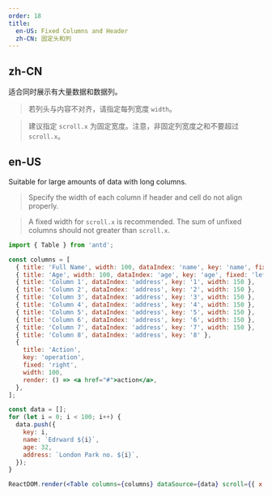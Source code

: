 ```yaml
---
order: 18
title:
  en-US: Fixed Columns and Header
  zh-CN: 固定头和列
---
```


## zh-CN

适合同时展示有大量数据和数据列。

> 若列头与内容不对齐，请指定每列宽度 `width`。

> 建议指定 `scroll.x` 为固定宽度。注意，非固定列宽度之和不要超过 `scroll.x`。

## en-US

Suitable for large amounts of data with long columns.

> Specify the width of each column if header and cell do not align properly.

> A fixed width for `scroll.x` is recommended. The sum of unfixed columns should not greater than `scroll.x`.

````jsx
import { Table } from 'antd';

const columns = [
  { title: 'Full Name', width: 100, dataIndex: 'name', key: 'name', fixed: 'left' },
  { title: 'Age', width: 100, dataIndex: 'age', key: 'age', fixed: 'left' },
  { title: 'Column 1', dataIndex: 'address', key: '1', width: 150 },
  { title: 'Column 2', dataIndex: 'address', key: '2', width: 150 },
  { title: 'Column 3', dataIndex: 'address', key: '3', width: 150 },
  { title: 'Column 4', dataIndex: 'address', key: '4', width: 150 },
  { title: 'Column 5', dataIndex: 'address', key: '5', width: 150 },
  { title: 'Column 6', dataIndex: 'address', key: '6', width: 150 },
  { title: 'Column 7', dataIndex: 'address', key: '7', width: 150 },
  { title: 'Column 8', dataIndex: 'address', key: '8' },
  {
    title: 'Action',
    key: 'operation',
    fixed: 'right',
    width: 100,
    render: () => <a href="#">action</a>,
  },
];

const data = [];
for (let i = 0; i < 100; i++) {
  data.push({
    key: i,
    name: `Edrward ${i}`,
    age: 32,
    address: `London Park no. ${i}`,
  });
}

ReactDOM.render(<Table columns={columns} dataSource={data} scroll={{ x: 1500, y: 300 }} />, mountNode);
````
